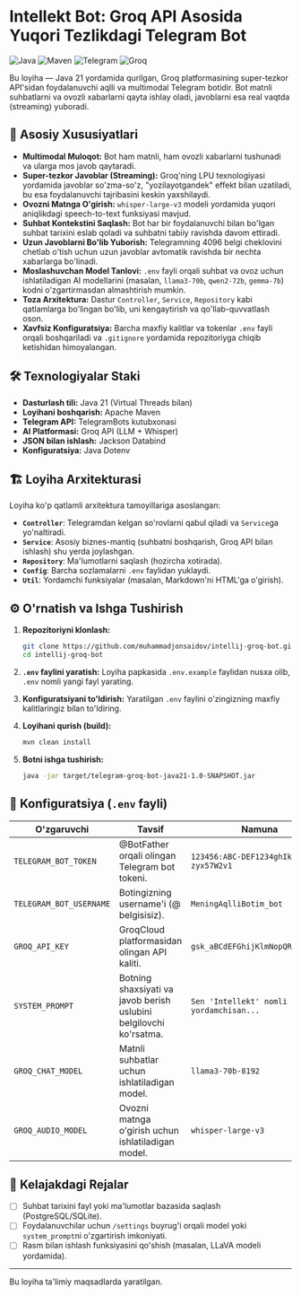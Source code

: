 # Intellekt Bot: Groq API Asosida Yuqori Tezlikdagi Telegram Bot

![Java](https://img.shields.io/badge/Java-21-blue?style=for-the-badge&logo=openjdk)
![Maven](https://img.shields.io/badge/Maven-3.9-orange?style=for-the-badge&logo=apache-maven)
![Telegram](https://img.shields.io/badge/Telegram-API-blue?style=for-the-badge&logo=telegram)
![Groq](https://img.shields.io/badge/Groq-API-green?style=for-the-badge)

Bu loyiha — Java 21 yordamida qurilgan, Groq platformasining super-tezkor API'sidan foydalanuvchi aqlli va multimodal Telegram botidir. Bot matnli suhbatlarni va ovozli xabarlarni qayta ishlay oladi, javoblarni esa real vaqtda (streaming) yuboradi.

## 🚀 Asosiy Xususiyatlari

-   **Multimodal Muloqot:** Bot ham matnli, ham ovozli xabarlarni tushunadi va ularga mos javob qaytaradi.
-   **Super-tezkor Javoblar (Streaming):** Groq'ning LPU texnologiyasi yordamida javoblar so'zma-so'z, "yozilayotgandek" effekt bilan uzatiladi, bu esa foydalanuvchi tajribasini keskin yaxshilaydi.
-   **Ovozni Matnga O'girish:** `whisper-large-v3` modeli yordamida yuqori aniqlikdagi speech-to-text funksiyasi mavjud.
-   **Suhbat Kontekstini Saqlash:** Bot har bir foydalanuvchi bilan bo'lgan suhbat tarixini eslab qoladi va suhbatni tabiiy ravishda davom ettiradi.
-   **Uzun Javoblarni Bo'lib Yuborish:** Telegramning 4096 belgi cheklovini chetlab o'tish uchun uzun javoblar avtomatik ravishda bir nechta xabarlarga bo'linadi.
-   **Moslashuvchan Model Tanlovi:** `.env` fayli orqali suhbat va ovoz uchun ishlatiladigan AI modellarini (masalan, `llama3-70b`, `qwen2-72b`, `gemma-7b`) kodni o'zgartirmasdan almashtirish mumkin.
-   **Toza Arxitektura:** Dastur `Controller`, `Service`, `Repository` kabi qatlamlarga bo'lingan bo'lib, uni kengaytirish va qo'llab-quvvatlash oson.
-   **Xavfsiz Konfiguratsiya:** Barcha maxfiy kalitlar va tokenlar `.env` fayli orqali boshqariladi va `.gitignore` yordamida repozitoriyga chiqib ketishidan himoyalangan.

## 🛠️ Texnologiyalar Staki

-   **Dasturlash tili:** Java 21 (Virtual Threads bilan)
-   **Loyihani boshqarish:** Apache Maven
-   **Telegram API:** TelegramBots kutubxonasi
-   **AI Platformasi:** Groq API (LLM + Whisper)
-   **JSON bilan ishlash:** Jackson Databind
-   **Konfiguratsiya:** Java Dotenv

## 🏗️ Loyiha Arxitekturasi

Loyiha ko'p qatlamli arxitektura tamoyillariga asoslangan:
-   **`Controller`**: Telegramdan kelgan so'rovlarni qabul qiladi va `Service`ga yo'naltiradi.
-   **`Service`**: Asosiy biznes-mantiq (suhbatni boshqarish, Groq API bilan ishlash) shu yerda joylashgan.
-   **`Repository`**: Ma'lumotlarni saqlash (hozircha xotirada).
-   **`Config`**: Barcha sozlamalarni `.env` faylidan yuklaydi.
-   **`Util`**: Yordamchi funksiyalar (masalan, Markdown'ni HTML'ga o'girish).

## ⚙️ O'rnatish va Ishga Tushirish

1.  **Repozitoriyni klonlash:**
    ```bash
    git clone https://github.com/muhammadjonsaidov/intellij-groq-bot.git
    cd intellij-groq-bot
    ```

2.  **`.env` faylini yaratish:**
    Loyiha papkasida `.env.example` faylidan nusxa olib, `.env` nomli yangi fayl yarating.

3.  **Konfiguratsiyani to'ldirish:**
    Yaratilgan `.env` faylini o'zingizning maxfiy kalitlaringiz bilan to'ldiring.

4.  **Loyihani qurish (build):**
    ```bash
    mvn clean install
    ```

5.  **Botni ishga tushirish:**
    ```bash
    java -jar target/telegram-groq-bot-java21-1.0-SNAPSHOT.jar
    ```

## 📝 Konfiguratsiya (`.env` fayli)

| O'zgaruvchi             | Tavsif                                                                      | Namuna                                |
| ----------------------- | --------------------------------------------------------------------------- | ------------------------------------- |
| `TELEGRAM_BOT_TOKEN`    | @BotFather orqali olingan Telegram bot tokeni.                              | `123456:ABC-DEF1234ghIkl-zyx57W2v1`   |
| `TELEGRAM_BOT_USERNAME` | Botingizning username'i (@ belgisisiz).                                     | `MeningAqlliBotim_bot`                |
| `GROQ_API_KEY`          | GroqCloud platformasidan olingan API kaliti.                                | `gsk_aBCdEFGhijKlmNopQRstUvWXyZ`      |
| `SYSTEM_PROMPT`         | Botning shaxsiyati va javob berish uslubini belgilovchi ko'rsatma.            | `Sen 'Intellekt' nomli AI yordamchisan...` |
| `GROQ_CHAT_MODEL`       | Matnli suhbatlar uchun ishlatiladigan model.                                | `llama3-70b-8192`                     |
| `GROQ_AUDIO_MODEL`      | Ovozni matnga o'girish uchun ishlatiladigan model.                          | `whisper-large-v3`                    |


## 🎯 Kelajakdagi Rejalar

-   [ ] Suhbat tarixini fayl yoki ma'lumotlar bazasida saqlash (PostgreSQL/SQLite).
-   [ ] Foydalanuvchilar uchun `/settings` buyrug'i orqali model yoki `system_prompt`ni o'zgartirish imkoniyati.
-   [ ] Rasm bilan ishlash funksiyasini qo'shish (masalan, LLaVA modeli yordamida).

---
Bu loyiha ta'limiy maqsadlarda yaratilgan.